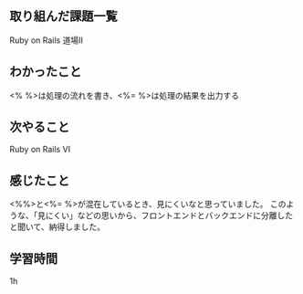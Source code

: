  ##  取り組んだ課題一覧
Ruby on Rails 道場Ⅱ

 ##  わかったこと
<% %>は処理の流れを書き、<%= %>は処理の結果を出力する

 ##  次やること
Ruby on Rails Ⅵ

 ##  感じたこと
<%%>と<%= %>が混在しているとき、見にくいなと思っていました。
このような、「見にくい」などの思いから、フロントエンドとバックエンドに分離したと聞いて、納得しました。

 ##  学習時間
1h
